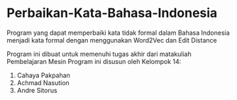 # Perbaikan-Kata-Bahasa-Indonesia
Program yang dapat memperbaiki kata tidak formal dalam Bahasa Indonesia menjadi kata formal dengan menggunakan Word2Vec dan Edit Distance

Program ini dibuat untuk memenuhi tugas akhir dari matakuliah Pembelajaran Mesin
Program ini disusun oleh Kelompok 14:
1. Cahaya Pakpahan
2. Achmad Nasution
3. Andre Sitorus
